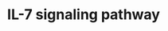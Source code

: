 ---
annotations:
- type: Pathway Ontology
  value: interleukin-7 signaling pathway
authors:
- MaintBot
- Mkutmon
- Eweitz
description: ''
last-edited: 2021-05-23
organisms:
- Pan troglodytes
redirect_from:
- /index.php/Pathway:WP895
- /instance/WP895
schema-jsonld:
- '@context': https://schema.org/
  '@id': https://wikipathways.github.io/pathways/WP895.html
  '@type': Dataset
  creator:
    '@type': Organization
    name: WikiPathways
  description: ''
  keywords:
  - BAX
  - FOXO1
  - IL7R
  - STAT5B
  - IRF1
  - CBLB
  - MCL1
  - GSK3B
  - LYN
  - PIK3R1
  - STAT3
  - RAF1
  - SHC1
  - MAPK3
  - CDK2
  - RB1
  - JAK1
  - CDK4
  - AKT1
  - STAM
  - STAT1
  - CLTC
  - STAT5A
  - PTK2B
  - CCNA2
  - SOS1
  - MAP2K2
  - IRS1
  - MAP2K1
  - BLK
  - CCND2
  - BAD
  - MUC1
  - FYN
  - FOXO3A
  - Gene Symbol
  - BCL2L11
  - MAPK1
  - JAK3
  - IRS2
  - STAM2
  - IL2RG
  - HRAS
  - GRB2
  - CBL
  license: CC0
  name: IL-7 signaling pathway
seo: CreativeWork
title: IL-7 signaling pathway
wpid: WP895
---